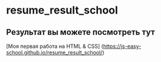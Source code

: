 # resume_result_school

## Результат вы можете посмотреть тут

[Моя первая работа на HTML & CSS] (https://js-easy-school.github.io/resume_result_school/)
